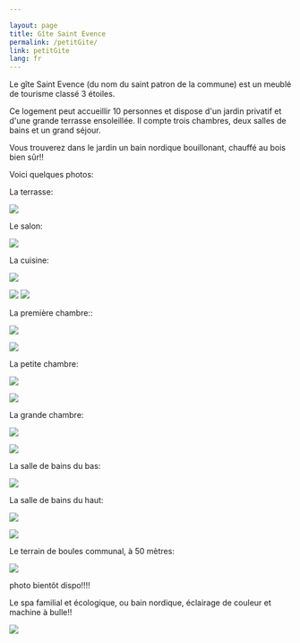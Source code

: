 ```yaml
---

layout: page
title: Gîte Saint Evence
permalink: /petitGite/
link: petitGite
lang: fr
---
```

Le gîte Saint Evence (du nom du saint patron de la commune) est un meublé de tourisme classé 3 étoiles.

Ce logement peut accueillir 10 personnes et dispose d'un jardin privatif et  d'une grande terrasse ensoleillée. Il compte trois chambres, deux salles de bains et un grand séjour.

Vous trouverez dans le jardin un bain nordique bouillonant, chauffé au bois bien sûr!!

Voici quelques photos:

La terrasse:

![](/images/petitGite/20160915_terrasse.jpg )

Le salon:

![](/images/petitGite/20160816_salon.jpg )

La cuisine:

![](/images/petitGite/20160915_cuisine.jpg )

![](/images/petitGite/20160915_cuisine2.jpg )
![](/images/petitGite/20160915_cuisine3.jpg )

La première chambre::

![](/images/petitGite/premiereChambre.jpg )

![](/images/petitGite/premiereChambre2.jpg )

La petite chambre:

![](/images/petitGite/petiteChambre.jpg )

![](/images/petitGite/petiteChambre2.jpg )

La grande chambre:

![](/images/petitGite/20160816_chambre3.jpg )

![](/images/petitGite/20160816_chambre3-2.jpg )

La salle de bains du bas:

![](/images/petitGite/20160915_douche.jpg )

La salle de bains du haut:

![](/images/petitGite/20160915_sdb-haut.jpg )

![](/images/petitGite/20160915_baignoire.jpg )

Le terrain de boules communal, à 50 mètres:

![](/images/petitGite/.jpg )

photo bientôt dispo!!!!


Le spa familial et écologique, ou bain nordique, éclairage de couleur et machine à bulle!!

![](/images/petitGite/spa.jpg )

